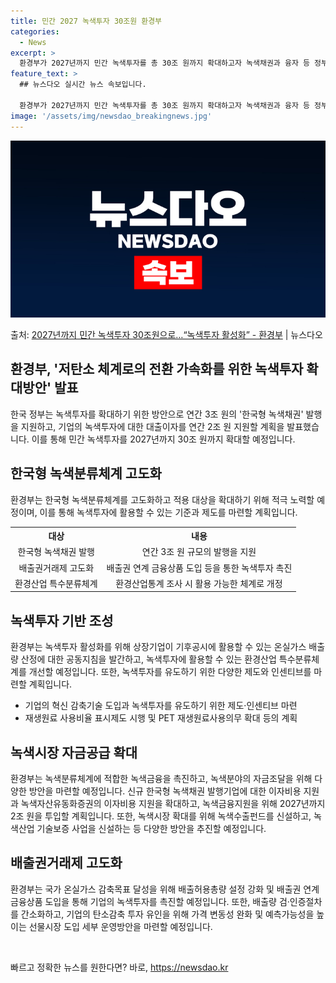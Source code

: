 ```yaml
---
title: 민간 2027 녹색투자 30조원 환경부
categories:
  - News
excerpt: >
  환경부가 2027년까지 민간 녹색투자를 총 30조 원까지 확대하고자 녹색채권과 융자 등 정부 지원을 대폭 확…
feature_text: >
  ## 뉴스다오 실시간 뉴스 속보입니다.

  환경부가 2027년까지 민간 녹색투자를 총 30조 원까지 확대하고자 녹색채권과 융자 등 정부 지원을 대폭 확…
image: '/assets/img/newsdao_breakingnews.jpg'
---
```


![뉴스다오 속보](/assets/img/newsdao_breakingnews.jpg)

<p>출처: <a href="https://newsdao.kr/3377" rel="dofollow">2027년까지 민간 녹색투자 30조원으로…“녹색투자 활성화”   - 환경부</a> | 뉴스다오</p>

<h2 data-ke-size="size26">환경부, '저탄소 체계로의 전환 가속화를 위한 녹색투자 확대방안' 발표</h2>
<p data-ke-size="size16">한국 정부는 녹색투자를 확대하기 위한 방안으로 연간 3조 원의 '한국형 녹색채권' 발행을 지원하고, 기업의 녹색투자에 대한 대출이자를 연간 2조 원 지원할 계획을 발표했습니다. 이를 통해 민간 녹색투자를 2027년까지 30조 원까지 확대할 예정입니다.</p>

<h2 data-ke-size="size26">한국형 녹색분류체계 고도화</h2>
<p data-ke-size="size16">환경부는 한국형 녹색분류체계를 고도화하고 적용 대상을 확대하기 위해 적극 노력할 예정이며, 이를 통해 녹색투자에 활용할 수 있는 기준과 제도를 마련할 계획입니다.</p>

<table>
	<tr>
		<th>대상</th>
		<th>내용</th>
	</tr>
	<tr>
		<td style="text-align: center;">한국형 녹색채권 발행</td>
		<td style="text-align: center;">연간 3조 원 규모의 발행을 지원</td>
	</tr>
	<tr>
		<td style="text-align: center;">배출권거래제 고도화</td>
		<td style="text-align: center;">배출권 연계 금융상품 도입 등을 통한 녹색투자 촉진</td>
	</tr>
	<tr>
		<td style="text-align: center;">환경산업 특수분류체계</td>
		<td style="text-align: center;">환경산업통계 조사 시 활용 가능한 체계로 개정</td>
	</tr>
</table>


<h2 data-ke-size="size26">녹색투자 기반 조성</h2>
<p data-ke-size="size16">환경부는 녹색투자 활성화를 위해 상장기업이 기후공시에 활용할 수 있는 온실가스 배출량 산정에 대한 공동지침을 발간하고, 녹색투자에 활용할 수 있는 환경산업 특수분류체계를 개선할 예정입니다. 또한, 녹색투자를 유도하기 위한 다양한 제도와 인센티브를 마련할 계획입니다.</p>

<ul>
	<li>기업의 혁신 감축기술 도입과 녹색투자를 유도하기 위한 제도·인센티브 마련</li>
	<li>재생원료 사용비율 표시제도 시행 및 PET 재생원료사용의무 확대 등의 계획</li>
</ul>

<h2 data-ke-size="size26">녹색시장 자금공급 확대</h2>
<p data-ke-size="size16">환경부는 녹색분류체계에 적합한 녹색금융을 촉진하고, 녹색분야의 자금조달을 위해 다양한 방안을 마련할 예정입니다. 신규 한국형 녹색채권 발행기업에 대한 이자비용 지원과 녹색자산유동화증권의 이자비용 지원을 확대하고, 녹색금융지원을 위해 2027년까지 2조 원을 투입할 계획입니다. 또한, 녹색시장 확대를 위해 녹색수출펀드를 신설하고, 녹색산업 기술보증 사업을 신설하는 등 다양한 방안을 추진할 예정입니다.</p>

<h2 data-ke-size="size26">배출권거래제 고도화</h2>
<p data-ke-size="size16">환경부는 국가 온실가스 감축목표 달성을 위해 배출허용총량 설정 강화 및 배출권 연계 금융상품 도입을 통해 기업의 녹색투자를 촉진할 예정입니다. 또한, 배출량 검·인증절차를 간소화하고, 기업의 탄소감축 투자 유인을 위해 가격 변동성 완화 및 예측가능성을 높이는 선물시장 도입 세부 운영방안을 마련할 예정입니다.</p>

<p data-ke-size="size16">&nbsp;</p> 

빠르고 정확한 뉴스를 원한다면? 바로, <a href="https://newsdao.kr" rel="dofollow">https://newsdao.kr</a>


